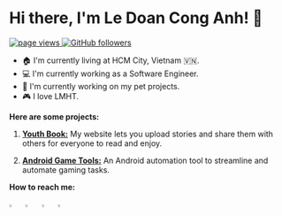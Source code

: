 <h1 align="left" id="macropower-title">Hi there, I'm Le Doan Cong Anh! 👋</h1>
<p align="left">
  <a href="https://github.com/conganhhcmus">
    <img src="https://komarev.com/ghpvc/?username=conganhhcmus" alt="page views">
  </a>
  <a href="https://github.com/dereknguyen269?tab=followers">
    <img alt="GitHub followers" src="https://img.shields.io/github/followers/conganhhcmus?color=green&logo=github">
  </a>
</p>

- 🏠 I'm currently living at HCM City, Vietnam 🇻🇳.
- 💻 I'm currently working as a Software Engineer.
- 🎯 I'm currently working on my pet projects.
- 🎮 I love LMHT.

**Here are some projects:**

1. [**Youth Book:**](https://www.youthbook.online/) My website lets you upload stories and share them with others for everyone to read and enjoy.
 
2. [**Android Game Tools:**](https://www.youtube.com/watch?v=MuV9AzbgCOw) An Android automation tool to streamline and automate gaming tasks.

**How to reach me:**

[<img src="https://img.icons8.com/?size=100&id=19318&format=png&color=000000" width="3.5%"/>](https://www.youtube.com/@ledoanconganh) &nbsp; [<img src="https://img.icons8.com/fluent/48/000000/facebook-new.png" width="3.5%"/>](https://www.facebook.com/conganhhcmus)  &nbsp; [<img src="https://img.icons8.com/color/48/000000/linkedin.png" width="3.5%"/>](https://www.linkedin.com/in/conganhhcmus)  &nbsp; <a href="mailto:conganhhcmus@gmail.com"> <img src="https://img.icons8.com/fluent/48/000000/gmail.png" width="3.5%"/>

